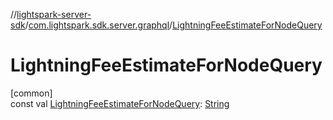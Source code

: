 //[lightspark-server-sdk](../../index.md)/[com.lightspark.sdk.server.graphql](index.md)/[LightningFeeEstimateForNodeQuery](-lightning-fee-estimate-for-node-query.md)

# LightningFeeEstimateForNodeQuery

[common]\
const val [LightningFeeEstimateForNodeQuery](-lightning-fee-estimate-for-node-query.md): [String](https://kotlinlang.org/api/latest/jvm/stdlib/kotlin/-string/index.html)
